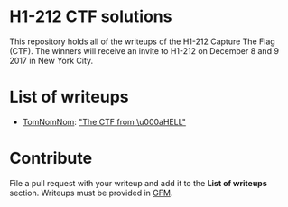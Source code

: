 # H1-212 CTF solutions
This repository holds all of the writeups of the H1-212 Capture The Flag (CTF). The winners will receive an invite to H1-212 on December 8 and 9 2017 in New York City.

# List of writeups
 - [TomNomNom](https://twitter.com/tomnomnom): ["The CTF from \u000aHELL"](/writeups/tomnomnom.md)

# Contribute
File a pull request with your writeup and add it to the **List of writeups** section. Writeups must be provided in [GFM](https://github.github.com/gfm/).
